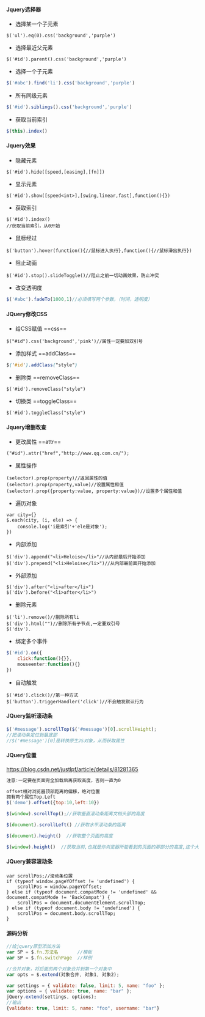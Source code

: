 #### Jquery选择器

- 选择某一个子元素

```
$('ul').eq(0).css('background','purple')
```

- 选择最近父元素

```
$('#id').parent().css('background','purple')
```

- 选择一个子元素

```js
$('#abc').find('li').css('background','purple')
```

- 所有同级元素

```js
$('#id').siblings().css('background','purple')
```

- 获取当前索引

```js
$(this).index()
```

#### Jquery效果

- 隐藏元素

```
$('#id').hide([speed,[easing],[fn]])
```

- 显示元素

```
$('#id').show([speed<int>],[swing,linear,fast],function(){})
```

- 获取索引

```
$('#id').index()
//获取当前索引，从0开始
```

- 鼠标经过

```
$('button').hover(function(){//鼠标进入执行},function(){//鼠标滑出执行})
```

- 阻止动画

```
$('#id').stop().slideToggle()//阻止之前一切动画效果，防止冲突
```

- 改变透明度

```js
$('#abc').fadeTo(1000,1)//必须填写两个参数，（时间，透明度）	
```

#### JQuery修改CSS

- 给CSS赋值  ==css==

```
$("#id").css('background','pink')//属性一定要加双引号
```

- 添加样式  ==addClass==

```css
$('#id').addClass("style")
```

- 删除类  ==removeClass==

```
$('#id').removeClass("style")
```

- 切换类  ==toggleClass==

```
$('#id').toggleClass("style")
```



#### Jquery增删改查

- 更改属性  ==attr==

```
("#id").attr("href","http://www.qq.com.cn/");
```

- 属性操作

```
(selector).prop(property)//返回属性的值
(selector).prop(property,value)//设置属性和值
(selector).prop({property:value, property:value})//设置多个属性和值
```

- 遍历对象

```
var city={}
$.each(city, (i, ele) => {
	console.log('i是索引'+'ele是对象');
})
```

- 内部添加

```
$('div').append("<li>Heloise</li>"//从内部最后开始添加
$('div').prepend("<li>Heloise</li>")//从内部最前面开始添加
```

- 外部添加

```
$('div').after("<li>after</li>")
$('div').before("<li>after</li>")
```

- 删除元素

```
$('li').remove()//删除所有li
$('div').html("")//删除所有子节点,一定要双引号
$('div').
```

- 绑定多个事件

```javascript
$('#id').on({
	click:function(){}},
	mouseenter:function(){}
})

```

- 自动触发

```
$('#id').click()//第一种方式
$('button').triggerHandler('click')//不会触发默认行为
```

#### JQuery监听滚动条

```js
$('#message').scrollTop($('#message')[0].scrollHeight);
//把滚动条定位到最底部
//$('#message')[0]是转换原生JS对象，从而获取属性
```

#### JQuery位置

<https://blog.csdn.net/justlpf/article/details/81281365>

```js
注意:一定要在页面完全加载后再获取高度，否则一直为0

offset相对浏览器顶部距离的偏移，绝对位置
拥有两个属性Top,Left
$('demo').offset({top:10,left:10}) 

$(window).scrollTop();//获取垂直滚动条距离文档头部的高度

$(document).scrollLeft() //获取水平滚动条的距离

$(document).height()  //获取整个页面的高度

$(window).height()  //获取当前,也就是你浏览器所能看到的页面的那部分的高度,这个大小在你缩放浏览器窗口大小,会改变,与document是不一样的


```

#### JQuery兼容滚动条

```JS
var scrollPos;//滚动条位置
if (typeof window.pageYOffset != 'undefined') {
    scrollPos = window.pageYOffset;
} else if (typeof document.compatMode != 'undefined' && document.compatMode != 'BackCompat') {
    scrollPos = document.documentElement.scrollTop;
} else if (typeof document.body != 'undefined') {
    scrollPos = document.body.scrollTop;
}
```





#### 源码分析

```js
//给jquery原型添加方法
var SP = $.fn.方法名		//模板
var SP = $.fn.switchPage  //样例

//合并对象，将后面的两个对象合并到第一个对象中
var opts = $.extend(对象合并, 对象1, 对象2);

var settings = { validate: false, limit: 5, name: "foo" };
var options = { validate: true, name: "bar" };
jQuery.extend(settings, options);
//输出
{validate: true, limit: 5, name: "foo", username: "bar"}
```

























